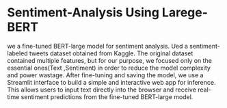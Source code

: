 # Sentiment-Analysis Using Larege-BERT 
 we a fine-tuned BERT-large model for sentiment analysis. Ued a sentiment-labeled tweets dataset obtained from Kaggle.
 The original dataset contained multiple features, but for our purpose, we focused only on the essential ones(Text ,Sentiment) in order to reduce the model complexity and
 power wastage.
After fine-tuning and saving the model, we use a Streamlit interface to build a simple and 
interactive web app for inference. This allows users to input text directly into the browser 
and receive real-time sentiment predictions from the fine-tuned BERT-large model. 

